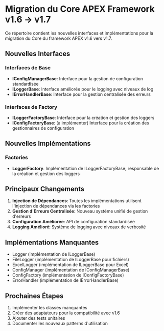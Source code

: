# Migration du Core APEX Framework v1.6 → v1.7

Ce répertoire contient les nouvelles interfaces et implémentations pour la migration du Core du framework APEX v1.6 vers v1.7.

## Nouvelles Interfaces

### Interfaces de Base

- **IConfigManagerBase**: Interface pour la gestion de configuration standardisée
- **ILoggerBase**: Interface améliorée pour le logging avec niveaux de log
- **IErrorHandlerBase**: Interface pour la gestion centralisée des erreurs

### Interfaces de Factory

- **ILoggerFactoryBase**: Interface pour la création et gestion des loggers
- **IConfigFactoryBase**: (à implémenter) Interface pour la création des gestionnaires de configuration

## Nouvelles Implémentations

### Factories
- **LoggerFactory**: Implémentation de ILoggerFactoryBase, responsable de la création et gestion des loggers

## Principaux Changements

1. **Injection de Dépendances**: Toutes les implémentations utilisent l'injection de dépendances via les factories
2. **Gestion d'Erreurs Centralisée**: Nouveau système unifié de gestion d'erreurs
3. **Configuration Améliorée**: API de configuration standardisée
4. **Logging Amélioré**: Système de logging avec niveaux de verbosité

## Implémentations Manquantes

- Logger (implémentation de ILoggerBase)
- FileLogger (implémentation de ILoggerBase pour fichiers)
- ExcelLogger (implémentation de ILoggerBase pour Excel)
- ConfigManager (implémentation de IConfigManagerBase)
- ConfigFactory (implémentation de IConfigFactoryBase)
- ErrorHandler (implémentation de IErrorHandlerBase)

## Prochaines Étapes

1. Implémenter les classes manquantes
2. Créer des adaptateurs pour la compatibilité avec v1.6
3. Ajouter des tests unitaires
4. Documenter les nouveaux patterns d'utilisation 